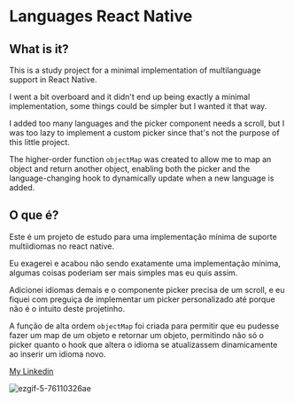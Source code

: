 # Languages React Native

## What is it?
This is a study project for a minimal implementation of multilanguage support in React Native.

I went a bit overboard and it didn't end up being exactly a minimal implementation, some things could be simpler but I wanted it that way.

I added too many languages and the picker component needs a scroll, but I was too lazy to implement a custom picker since that's not the purpose of this little project.

The higher-order function `objectMap` was created to allow me to map an object and return another object, enabling both the picker and the language-changing hook to dynamically update when a new language is added.

## O que é?
Este é um projeto de estudo para uma implementação mínima de suporte multiidiomas no react native.


Eu exagerei e acabou não sendo exatamente uma implementação mínima, algumas coisas poderiam ser mais simples mas eu quis assim.


Adicionei idiomas demais e o componente picker precisa de um scroll, e eu fiquei com preguiça de implementar um picker personalizado até porque não é o intuito deste projetinho.


A função de alta ordem `objectMap` foi criada para permitir que eu pudesse fazer um map de um objeto e retornar um objeto, permitindo não só o picker quanto o hook que altera o idioma se atualizassem dinamicamente ao inserir um idioma novo.


[My Linkedin](https://www.linkedin.com/in/thiago-neves-29779031/)


![ezgif-5-76110326ae](https://user-images.githubusercontent.com/10871123/233796793-63667fa8-6a5e-4ef0-9e63-677445f1450c.gif)

